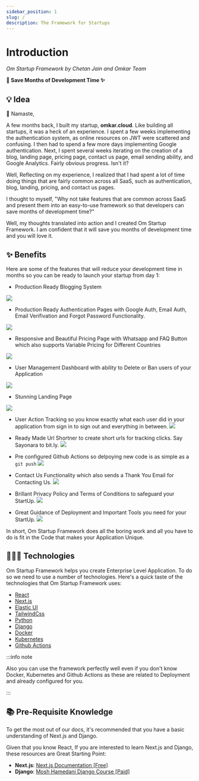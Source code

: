 ```yaml
---
sidebar_position: 1
slug: /
description: The Framework for Startups
---
```

# Introduction
_Om Startup Framework by Chetan Jain and Omkar Team_

**🚀 Save Months of Development Time ✨**
 
## 💡 Idea

🙏 Namaste, 

A few months back, I built my startup, **omkar.cloud**. Like building all startups, it was a heck of an experience. I spent a few weeks implementing the authentication system, as online resources on JWT were scattered and confusing. I then had to spend a few more days implementing Google authentication. Next, I spent several weeks iterating on the creation of a blog, landing page, pricing page, contact us page, email sending ability, and Google Analytics. Fairly obvious progress. Isn't it?

Well, Reflecting on my experience, I realized that I had spent a lot of time doing things that are fairly common across all SaaS, such as authentication, blog, landing, pricing, and contact us pages. 

I thought to myself, "Why not take features that are common across SaaS and present them into an easy-to-use framework so that developers can save months of development time?"

Well, my thoughts translated into action and I created Om Startup Framework. I am confident that it will save you months of development time and you will love it.


## ✨ Benefits

Here are some of the features that will reduce your development time in months so you can be ready to launch your startup from day 1:

- Production Ready Blogging System 

![](/img/feautres_blog.png)
- Production Ready Authentication Pages with Google Auth, Email Auth, Email Verifivation and Forgot Password Functionality. 

![](/img/feautres_sign_up.png)
- Responsive and Beautiful Pricing Page with Whatsapp and FAQ Button which also supports Variable Pricing for Different Countries

![](/img/feautres_pricing.png)
- User Management Dashboard with ability to Delete or Ban users of your Application

![](/img/feautres_omkar_users.png)
- Stunning Landing Page

![](/img/feautres_landing.png)

- User Action Tracking so you know exactly what each user did in your application from sign in to sign out and everything in between.
![](/img/feautres_action.png)

- Ready Made Url Shortner to create short urls for tracking clicks. Say Sayonara to bit.ly.
![](/img/feautres_omkar_shortner.png)

<!-- - Action Tracking to track specific Actions across all users -->

<!-- - Ready Made Affiliate Marketing System  -->

- Pre configured Github Actions so delpoying new code is as simple as a `git push`
![](/img/feautres_github_actions.png)

- Contact Us Functionality which also sends a Thank You Email for Contacting Us.
![](/img/feautres_contact_us_modal.png)

- Brillant Privacy Policy and Terms of Conditions to safeguard your StartUp.
![](/img/feautres_privacy.png)

- Great Guidance of Deployment and Important Tools you need for your StartUp. 
![](https://www.omkar.cloud/blog/static/blog/from-localhost-to-cloud-next-js-django-ssl-github-actions-dns-configuration-the-ultimate-website-deployment-tutorial-with-kubernetes/nodes.png)

In short, Om Startup Framework does all the boring work and all you have to do is fit in the Code that makes your Application Unique. 

## 👨🏻‍💻 Technologies

Om Startup Framework helps you create Enterprise Level Application. To do so we need to use a number of technologies. Here's a quick taste of the technologies that Om Startup Framework uses:

- [React](https://reactjs.org/)
- [Next.js](https://nextjs.org/)
- [Elastic UI](https://elastic.github.io/eui/)
- [TailwindCss](https://tailwindcss.com/)
- [Python](https://www.python.org/)
- [Django](https://www.djangoproject.com/)
- [Docker](https://www.docker.com//)
- [Kubernetes](https://kubernetes.io/)
- [Github Actions](https://github.com/features/actions)


:::info note

Also you can use the framework perfectly well even if you don't know Docker, Kubernetes and Github Actions as these are related to Deployment and already configured for you.

:::

## 📚 Pre-Requisite Knowledge

To get the most out of our docs, it's recommended that you have a basic understanding of Next.js and Django. 


Given that you know React, If you are interested to learn Next.js and Django, these resources are Great Starting Point:

- **Next.js**:  [Next.js Documentation \[Free\]](https://nextjs.org/learn/foundations/about-nextjs) 
- **Django**:  [Mosh Hamedani Django Course \[Paid\]](https://www.youtube.com/watch?v=rHux0gMZ3Eg&pp=ygUMZGphbmdvIG1vc2gg) 

<!-- 
## How it works
An Om application is split into 5 folders: frontend, backend, blog, k8s .github.

**frontend**
The frontend uses Next.js framework, Elastic UI and Tailwind Css. It has Pages for authentication, pricing, landing, user dashboard, url shortner, affiliate system etc. 

**backend**
The backend uses Django framework and provides backend functionality to support authentication, pricing, landing, user dashboard, url shortner, affiliate system etc. pages. It also use SQLite Database be default.

**blog**
The Blog is a Next.js based Blog created using blogging template of [tailwind-nextjs-starter-blog by Timothy](https://github.com/timlrx/tailwind-nextjs-starter-blog)

**k8s** 
We use Kubernetes to deploy application. By the way you don't need to know Kubernetes or Docker as it is already configured for you.


**.github** 
It containg Github Action YAML file to delpoy application to Kubernetes on push. Again you do not need to know Github Action as it is already configured for you. -->

<!-- 
:::info Documentation

[Read the detailed documentation here](https://www.omkar.cloud/om-startup-framework/).

::: 
-->

<!-- 
## Why is it called Om Startup Framework?
_(A history, by Chetan Jain)_

I am vey inspired by Om Swami. A millionaire tured Monk. I wanted to tell as many people about him as possible. What better way to tell than naming a framework after him. 

So, I decided to create a framework in his name. So a lot of people know about him and benefit from reading books he has written. 

I suggest reading his memoir by downloading pdf at this [link](https://oceanofpdf.com/authors/om-swami/pdf-epub-if-truth-be-told-a-monks-memoir-download/)

I can gurantee that this read will be worth your time in gold.

## Contributors
A gigantic "Dhanyawad!" to everyone below who has contributed to one or more of Om Startup Framework: Framework and Docs. 🚀

- Chetan Jain -->